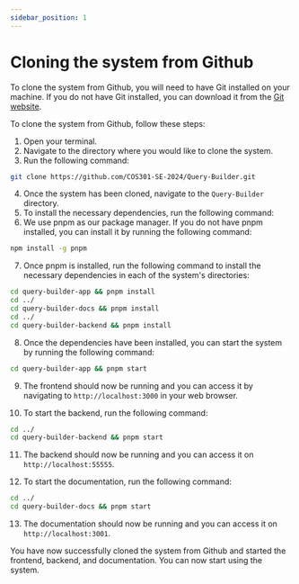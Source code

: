```yaml
---
sidebar_position: 1
---
```


# Cloning the system from Github

To clone the system from Github, you will need to have Git installed on your machine. If you do not have Git installed, you can download it from the [Git website](https://git-scm.com/downloads).

To clone the system from Github, follow these steps:

1. Open your terminal.
2. Navigate to the directory where you would like to clone the system.
3. Run the following command:

```bash
git clone https://github.com/COS301-SE-2024/Query-Builder.git
```

4. Once the system has been cloned, navigate to the `Query-Builder` directory.
5. To install the necessary dependencies, run the following command:
6. We use pnpm as our package manager. If you do not have pnpm installed, you can install it by running the following command:

```bash
npm install -g pnpm
```

7. Once pnpm is installed, run the following command to install the necessary dependencies in each of the system's directories:

```bash
cd query-builder-app && pnpm install
cd ../
cd query-builder-docs && pnpm install
cd ../
cd query-builder-backend && pnpm install
```

8. Once the dependencies have been installed, you can start the system by running the following command:

```bash
cd query-builder-app && pnpm start
```

9. The frontend should now be running and you can access it by navigating to `http://localhost:3000` in your web browser.

10. To start the backend, run the following command:

```bash
cd ../
cd query-builder-backend && pnpm start
```

11. The backend should now be running and you can access it on `http://localhost:55555`.

12. To start the documentation, run the following command:

```bash
cd ../
cd query-builder-docs && pnpm start
```

13. The documentation should now be running and you can access it on `http://localhost:3001`.

You have now successfully cloned the system from Github and started the frontend, backend, and documentation. You can now start using the system.
